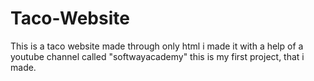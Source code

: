 # Taco-Website
 This is a taco website made through only html
i made it with a help of a youtube channel called "softwayacademy"
this is my first project, that i made.
